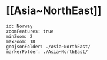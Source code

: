 
# [[Asia~NorthEast]] 

```leaflet
id: Norway
zoomFeatures: true 
minZoom: 2 
maxZoom: 18
geojsonFolder: ./Asia~NorthEast/
markerFolder: ./Asia~NorthEast/
```

